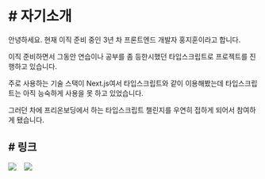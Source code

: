 # # 자기소개

안녕하세요. 현재 이직 준비 중인 3년 차 프론트엔드 개발자 홍지훈이라고 합니다.

이직 준비하면서 그동안 연습이나 공부를 좀 등한시했던 타입스크립트로 프로젝트를 진행하고 있습니다.

주로 사용하는 기술 스택이 Next.js여서 타입스크립트와 같이 이용해봤는데 타입스크립트는 아직 능숙하게 사용을 못 하고 있었습니다.

그러던 차에 프리온보딩에서 하는 타입스크립트 챌린지를 우연히 접하게 되어서 참여하게 됐습니다.

## # 링크

<p align="left" >
<a target="\_blank"href="https://redgee.notion.site/11fe3e5e2b2043019d310dbfe204422d"><img src="https://img.shields.io/badge/Notion-%23000000.svg?style=for-the-badge&logo=notion&logoColor=white" /></a>&nbsp;&nbsp;&nbsp;
<a target="\_blank"href="https://github.com/jihunhong/marvelsnap-client"><img src="https://img.shields.io/badge/github-%23121011.svg?style=for-the-badge&logo=github&logoColor=white" /></a>&nbsp;&nbsp;&nbsp;
</p>
